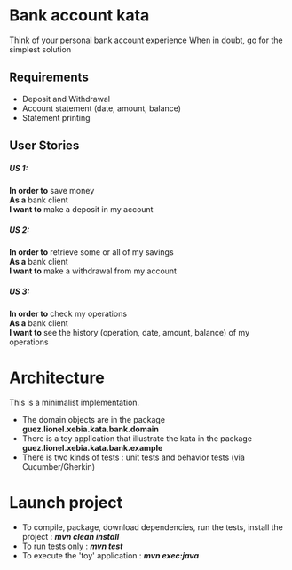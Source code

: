 # Bank account kata
Think of your personal bank account experience When in doubt, go for the simplest solution

## Requirements
- Deposit and Withdrawal
- Account statement (date, amount, balance)
- Statement printing
 
## User Stories
##### US 1:
**In order to** save money  
**As a** bank client  
**I want to** make a deposit in my account  
 
##### US 2: 
**In order to** retrieve some or all of my savings  
**As a** bank client  
**I want to** make a withdrawal from my account  
 
##### US 3: 
**In order to** check my operations  
**As a** bank client  
**I want to** see the history (operation, date, amount, balance)  of my operations  

# Architecture

This is a minimalist implementation.
- The domain objects are in the package **guez.lionel.xebia.kata.bank.domain**
- There is a toy application that illustrate the kata in the package **guez.lionel.xebia.kata.bank.example**
- There is two kinds of tests : unit tests and behavior tests (via Cucumber/Gherkin)

# Launch project
- To compile, package, download dependencies, run the tests, install the project : **_mvn clean install_**
- To run tests only : **_mvn test_**
- To execute the 'toy' application : **_mvn exec:java_**